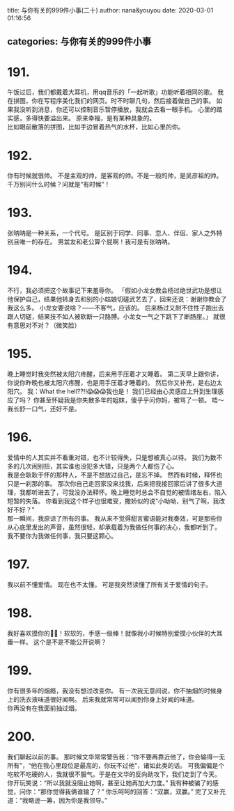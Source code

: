 title: 与你有关的999件小事(二十)
author: nana&youyou
date: 2020-03-01 01:16:56

categories: 与你有关的999件小事
---

# 191.

午饭过后，我们都戴着大耳机，用qq音乐的「一起听歌」功能听着相同的歌。
我在拼图，你在写程序美化我们的网页。时不时聊几句，然后接着做自己的事。
如果我没听到消息，你还可以控制音乐暂停播放，我就会去看一眼手机。
心里的踏实感，多得快要溢出来。
原来幸福，是有某种具象的。<br>比如眼前散落的拼图，比如手边冒着热气的水杯，比如心里的你。<!-- more -->

# 192.

你有时候就很帅。
不是主观的帅，是客观的帅。不是一般的帅，是吴彦祖的帅。
千万别问什么时候？问就是“有时候”！

# 193.

张呐呐是一种关系，一个代号。
是区别于同学、同事、恋人、伴侣、家人之外特别且唯一的存在。
男盆友和老公算个屁啊！我可是有张呐呐。

# 194.

不行，我必须把这个故事记下来羞辱你。
「假如小龙女教会杨过绝世武功是想让他保护自己，结果他转身去和别的小姑娘切磋武艺去了，回来还说：谢谢你教会了我这么多。
小龙女要说啥？——不客气，应该的。
后来杨过又耐不住性子跑出去跟人切磋，结果技不如人被砍断一只胳膊。小龙女一气之下跳下了断肠崖。」
就很有意思对不对？（微笑脸）

# 195.

晚上睡觉时我突然被太阳穴疼醒，后来用手压着才又睡着。
第二天早上跟你讲，你说你昨晚也被太阳穴疼醒，也是用手压着才睡着的。
然后你又补充，是右边太阳穴。
我：What the hell??!!😱😱😱我也是！
我们已经由心灵感应上升到生理感应了吗？
你甚至怀疑我是你失散多年的姐妹，傻乎乎问你妈，被骂了一顿。
唔～我长舒一口气，还好不是。

# 196.

爱情中的人其实并不看重对错，也不计较得失，只是想被真心以待。
我们为数不多的几次闹别扭，其实谁也没犯多大错，只是两个人都伤了心。<br>我是会耿耿于怀的那种人，不是不想放过自己，是忘不掉。
然而有时候，释怀也只是一刹那的事。
那次你自己走回家没来找我，后来把我接回家后讲了很多大道理，我都听进去了，可我没办法释怀。晚上睡觉时总会不自觉的被情绪左右，陷入短暂的失落。
你看到我这个样子也很难受，撒娇似的说“小呦呦，别气了啊，我改好不好？”<br>那一瞬间，我原谅了所有的事。
我从来不觉得甜言蜜语能对我奏效，可是那些你从心底里发出的声音，虽然很轻，却承载着为我做任何事的决心，我都听到了。
我不要你为我做任何事，我只要这颗心。

# 197.

我以前不懂爱情。
现在也不太懂。
可是我突然读懂了所有关于爱情的句子。

# 198.

我好喜欢摸你的🥚🥚！软软的，手感一级棒！就像我小时候特别爱摸小伙伴的大耳垂一样。
这个是不是不能公开说啊？

# 199.

你有很多年的烟瘾，我没有想过改变你。
有一次我无意间说，你不抽烟的时候身上的洗衣液味道很好闻啊。
后来我就常常可以闻到你身上好闻的味道。<br>你再没有在我面前抽过烟。

# 200.

我们聊起以前的事。
那时候文华常常警告我：“你不要再靠近他了，你会输得一无所有”，“他在我心里段位是最高的，你玩不过他”，诸如此类的话。
可我偏偏是个吃软不吃硬的人，我就很不服气。于是在文华的反向助攻下，我们走到了今天。
你开玩笑说：“所以我就没阻止她啊，甚至让她再加大力度。”
我有种被骗了的感觉，问你：“那你觉得我俩谁输了？”
你乐呵呵的回答：“双赢，双赢。”
完了又补充道：“我略逊一筹，因为你是我领导。”